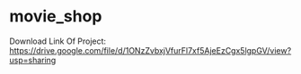 # movie_shop

Download Link Of Project: https://drive.google.com/file/d/1ONzZvbxjVfurFl7xf5AjeEzCgx5lgpGV/view?usp=sharing
